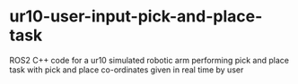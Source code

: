 # ur10-user-input-pick-and-place-task
ROS2 C++ code for a ur10 simulated robotic arm performing pick and place task with pick and place co-ordinates given in real time by user
